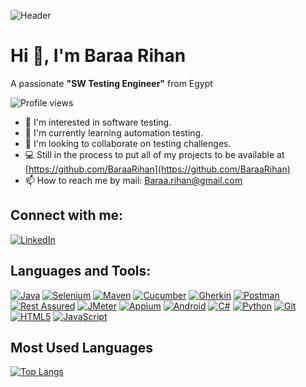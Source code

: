 ![Header](https://user-images.githubusercontent.com/104687525/212586002-4a3d2cbd-fc1b-4eae-bfb2-1bac93773649.jpeg) <!-- Add your image URL here -->

# Hi 👋, I'm Baraa Rihan

A passionate **"SW Testing Engineer"** from Egypt

![Profile views](https://komarev.com/ghpvc/?username=your-usernam&label=Profile%20views&color=0e75b6&style=flat) 

- 👀 I'm interested in software testing.
- 🌱 I'm currently learning automation testing.
- 🤝 I'm looking to collaborate on testing challenges.
- 💻 Still in the process to put all of my projects to be available at [https://github.com/BaraaRihan](https://github.com/BaraaRihan)
- 📫 How to reach me by mail: Baraa.rihan@gmail.com

## Connect with me:
[![LinkedIn](https://img.shields.io/badge/-LinkedIn-blue?style=flat&logo=Linkedin&logoColor=white&link=https://www.linkedin.com/in/baraa-rihan/)](https://www.linkedin.com/in/baraa-rihan/) <!-- Add your LinkedIn URL -->

## Languages and Tools:
[![Java](https://img.shields.io/badge/-Java-007396?style=flat&logo=java&logoColor=white)](https://www.java.com/)
[![Selenium](https://img.shields.io/badge/-Selenium-43B02A?style=flat&logo=selenium&logoColor=white)](https://www.selenium.dev/)
[![Maven](https://img.shields.io/badge/-Maven-C71A36?style=flat&logo=apache-maven&logoColor=white)](https://maven.apache.org/)
[![Cucumber](https://img.shields.io/badge/-Cucumber-00D300?style=flat&logo=cucumber&logoColor=white)](https://cucumber.io/)
[![Gherkin](https://img.shields.io/badge/-Gherkin-5B4638?style=flat&logo=gherkin&logoColor=white)](https://cucumber.io/docs/gherkin/)
[![Postman](https://img.shields.io/badge/-Postman-FF6C37?style=flat&logo=postman&logoColor=white)](https://www.postman.com/)
[![Rest Assured](https://img.shields.io/badge/-Rest%20Assured-004B49?style=flat&logo=rest-assured&logoColor=white)](https://rest-assured.io/)
[![JMeter](https://img.shields.io/badge/-JMeter-D12127?style=flat&logo=apache-jmeter&logoColor=white)](https://jmeter.apache.org/)
[![Appium](https://img.shields.io/badge/-Appium-25A8E0?style=flat&logo=appium&logoColor=white)](https://appium.io/)
[![Android](https://img.shields.io/badge/-Android-3DDC84?style=flat&logo=android&logoColor=white)](https://developer.android.com/)
[![C#](https://img.shields.io/badge/-C%23-239120?style=flat&logo=c-sharp&logoColor=white)](https://docs.microsoft.com/en-us/dotnet/csharp/)
[![Python](https://img.shields.io/badge/-Python-3776AB?style=flat&logo=python&logoColor=white)](https://www.python.org/)
[![Git](https://img.shields.io/badge/-Git-F05032?style=flat&logo=git&logoColor=white)](https://git-scm.com/)
[![HTML5](https://img.shields.io/badge/-HTML5-E34F26?style=flat&logo=html5&logoColor=white)](https://developer.mozilla.org/en-US/docs/Web/Guide/HTML/HTML5)
[![JavaScript](https://img.shields.io/badge/-JavaScript-F7DF1E?style=flat&logo=javascript&logoColor=black)](https://developer.mozilla.org/en-US/docs/Web/JavaScript)



## Most Used Languages
[![Top Langs](https://github-readme-stats.vercel.app/api/top-langs/?username=BaraaRihan&layout=compact&theme=dark)](https://github.com/anuraghazra/github-readme-stats)
